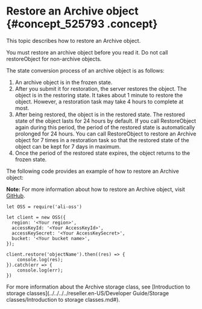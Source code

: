 # Restore an Archive object {#concept_525793 .concept}

This topic describes how to restore an Archive object.

You must restore an archive object before you read it. Do not call restoreObject for non-archive objects.

The state conversion process of an archive object is as follows:

1.  An archive object is in the frozen state.
2.  After you submit it for restoration, the server restores the object. The object is in the restoring state. It takes about 1 minute to restore the object. However, a restoration task may take 4 hours to complete at most.
3.  After being restored, the object is in the restored state. The restored state of the object lasts for 24 hours by default. If you call RestoreObject again during this period, the period of the restored state is automatically prolonged for 24 hours. You can call RestoreObject to restore an Archive object for 7 times in a restoration task so that the restored state of the object can be kept for 7 days in maximum.
4.  Once the period of the restored state expires, the object returns to the frozen state.

The following code provides an example of how to restore an Archive object:

**Note:** For more information about how to restore an Archive object, visit [GitHub](https://github.com/ali-sdk/ali-oss/blob/master/README.md#restorename-options).

``` {#codeblock_yat_tvt_76u}
let OSS = require('ali-oss')

let client = new OSS({
  region: '<Your region>',
  accessKeyId: '<Your AccessKeyId>',
  accessKeySecret: '<Your AccessKeySecret>',
  bucket: '<Your bucket name>',
});

client.restore('objectName').then((res) => {
    console.log(res);
}).catch(err => {
    console.log(err);
})
```

For more information about the Archive storage class, see [Introduction to storage classes](../../../../reseller.en-US/Developer Guide/Storage classes/Introduction to storage classes.md#).

